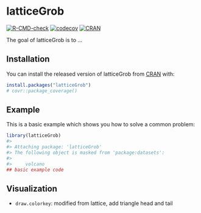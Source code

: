 
<!-- README.md is generated from README.Rmd. Please edit that file -->

# latticeGrob

<!-- badges: start -->
[![R-CMD-check](https://github.com/rpkgs/latticeGrob/workflows/R-CMD-check/badge.svg)](https://github.com/rpkgs/latticeGrob/actions)
[![codecov](https://codecov.io/gh/rpkgs/latticeGrob/branch/master/graph/badge.svg)](https://codecov.io/gh/rpkgs/latticeGrob)
[![CRAN](http://www.r-pkg.org/badges/version/latticeGrob)](https://cran.r-project.org/package=latticeGrob)<!-- badges: end -->

The goal of latticeGrob is to …

## Installation

You can install the released version of latticeGrob from
[CRAN](https://CRAN.R-project.org) with:

``` r
install.packages("latticeGrob")
# covr::package_coverage()
```

## Example

This is a basic example which shows you how to solve a common problem:

``` r
library(latticeGrob)
#> 
#> Attaching package: 'latticeGrob'
#> The following object is masked from 'package:datasets':
#> 
#>     volcano
## basic example code
```

## Visualization

  - `draw.colorkey`: modified from lattice, add triangle head and tail

